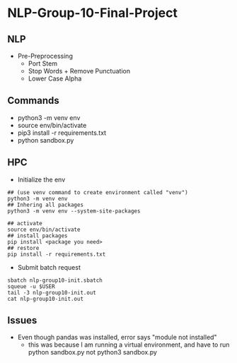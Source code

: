 # NLP-Group-10-Final-Project

## NLP

- Pre-Preprocessing
  - Port Stem
  - Stop Words + Remove Punctuation
  - Lower Case Alpha

## Commands
- python3 -m venv env
- source env/bin/activate
- pip3 install -r requirements.txt
- python sandbox.py

## HPC
- Initialize the env

```
## (use venv command to create environment called "venv")
python3 -m venv env
## Inhering all packages
python3 -m venv env --system-site-packages

## activate
source env/bin/activate
## install packages
pip install <package you need>
## restore
pip install -r requirements.txt
```

- Submit batch request
 
```
sbatch nlp-group10-init.sbatch
squeue -u $USER
tail -3 nlp-group10-init.out
cat nlp-group10-init.out
```

## Issues
- Even though pandas was installed, error says "module not installed"
  - this was because I am running a virtual environment, and have to run python sandbox.py not python3 sandbox.py